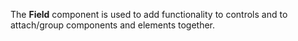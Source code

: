 The **Field** component is used to add functionality to controls and to attach/group components and elements together.